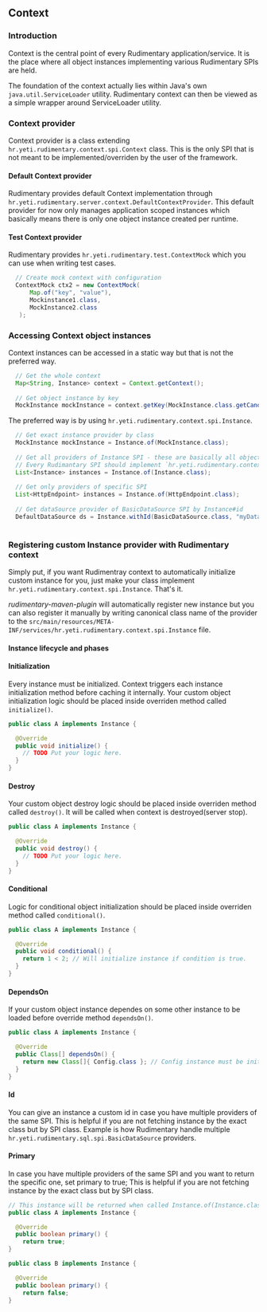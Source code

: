 ## Context

### Introduction
Context is the central point of every Rudimentary application/service. It is the place where all object instances implementing various Rudimentary SPIs are held.

The foundation of the context actually lies within Java's own `java.util.ServiceLoader` utility. Rudimentary context can then be viewed as a simple wrapper around ServiceLoader utility.

### Context provider
Context provider is a class extending `hr.yeti.rudimentary.context.spi.Context` class. This is the only SPI that is not meant to be implemented/overriden by the user of the framework.

#### Default Context provider
Rudimentary provides default Context implementation through `hr.yeti.rudimentary.server.context.DefaultContextProvider`.
This default provider for now only manages application scoped instances which basically means there is only one object instance created per runtime.

#### Test Context provider
Rudimentary provides `hr.yeti.rudimentary.test.ContextMock` which you can use when writing test cases.
```java
  // Create mock context with configuration
  ContextMock ctx2 = new ContextMock(
      Map.of("key", "value"), 
      Mockinstance1.class, 
      MockInstance2.class
   );
```

### Accessing Context object instances
Context instances can be accessed in a static way but that is not the preferred way.
```java
  // Get the whole context
  Map<String, Instance> context = Context.getContext(); 
  
  // Get object instance by key
  MockInstance mockInstance = context.getKey(MockInstance.class.getCanonicalName());
```
The preferred way is by using `hr.yeti.rudimentary.context.spi.Instance`.
```java
  // Get exact instance provider by class
  MockInstance mockInstance = Instance.of(MockInstance.class);
  
  // Get all providers of Instance SPI - these are basically all object instances stored in context.
  // Every Rudimantary SPI should implement `hr.yeti.rudimentary.context.spi.Instance`. 
  List<Instance> instances = Instance.of(Instance.class);
  
  // Get only providers of specific SPI
  List<HttpEndpoint> instances = Instance.of(HttpEndpoint.class);
  
  // Get dataSource provider of BasicDataSource SPI by Instance#id
  DefaultDataSource ds = Instance.withId(BasicDataSource.class, "myDataSourceId");
  
```
### Registering custom Instance provider with Rudimentary context
Simply put, if you want Rudimentray context to automatically initialize custom instance for you, just make your class implement 
`hr.yeti.rudimentary.context.spi.Instance`. That's it.

*rudimentary-maven-plugin* will automatically register new instance but you can also register it manually by writing canonical class name of the provider to the `src/main/resources/META-INF/services/hr.yeti.rudimentary.context.spi.Instance` file.

#### Instance lifecycle and phases
#### Initialization
Every instance must be initialized. Context triggers each instance initialization method before caching it internally.
Your custom object initialization logic should be placed inside overriden method called `initialize()`.

```java
public class A implements Instance {

  @Override
  public void initialize() {
    // TODO Put your logic here.
  }
}
```

#### Destroy
Your custom object destroy logic should be placed inside overriden method called `destroy()`.
It will be called when context is destroyed(server stop).


```java
public class A implements Instance {

  @Override
  public void destroy() {
    // TODO Put your logic here.
  }
}
```

#### Conditional
Logic for conditional object initialization should be placed inside overriden method called `conditional()`.

```java
public class A implements Instance {

  @Override
  public void conditional() {
    return 1 < 2; // Will initialize instance if condition is true.
  }
}
```

#### DependsOn
If your custom object instance dependes on some other instance to be loaded before override method `dependsOn()`.

```java
public class A implements Instance {

  @Override
  public Class[] dependsOn() {
    return new Class[]{ Config.class }; // Config instance must be initialized before.
  }
}
```

#### Id
You can give an instance a custom id in case you have multiple providers of the same SPI. 
This is helpful if you are not fetching instance by the exact class but by SPI class.
Example is how Rudimentary handle multiple `hr.yeti.rudimentary.sql.spi.BasicDataSource` providers.


#### Primary
In case you have multiple providers of the same SPI and you want to return the specific one, set primary to true;
This is helpful if you are not fetching instance by the exact class but by SPI class.

```java
// This instance will be returned when called Instance.of(Instance.class)
public class A implements Instance {

  @Override
  public boolean primary() {
    return true;
}

public class B implements Instance {

  @Override
  public boolean primary() {
    return false;
}
```
